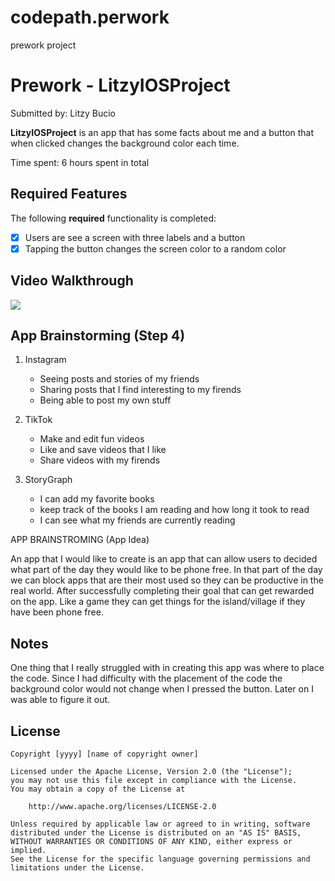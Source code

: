 # codepath.perwork
prework project
# Prework - LitzyIOSProject

Submitted by: Litzy Bucio

**LitzyIOSProject** is an app that has some facts about me and a button that when clicked changes the background color each time.

Time spent: 6 hours spent in total

## Required Features

The following **required** functionality is completed:

- [x] Users are see a screen with three labels and a button
- [x] Tapping the button changes the screen color to a random color
 
## Video Walkthrough

<div>
    <a href="https://www.loom.com/share/32f0b9dc829a49d499acabea3627db6a">
    </a>
    <a href="https://www.loom.com/share/32f0b9dc829a49d499acabea3627db6a">
      <img style="max-width:300px;" src="https://cdn.loom.com/sessions/thumbnails/32f0b9dc829a49d499acabea3627db6a-b2984031b8e69808-full-play.gif">
    </a>
  </div>

## App Brainstorming (Step 4)

1. Instagram
   * Seeing posts and stories of my friends
   * Sharing posts that I find interesting to my firends
   * Being able to post my own stuff

3. TikTok
   * Make and edit fun videos
   * Like and save videos that I like
   * Share videos with my firends 
   

4. StoryGraph
   * I can add my favorite books
   * keep track of the books I am reading and how long it took to read
   * I can see what my friends are currently reading


APP BRAINSTROMING (App Idea)

An app that I would like to create is an app that can allow users to decided what part of the day they would like to be phone free. In that part of the day we can block apps that are their most used so they can be productive in the real world. After successfully completing their goal that can get rewarded on the app. Like a game they can get things for the island/village if they have been phone free. 

## Notes

One thing that I really struggled with in creating this app was where to place the code. Since I had difficulty with the placement of the code the background color would not change when I pressed the button. Later on I was able to figure it out.
## License

    Copyright [yyyy] [name of copyright owner]

    Licensed under the Apache License, Version 2.0 (the "License");
    you may not use this file except in compliance with the License.
    You may obtain a copy of the License at

        http://www.apache.org/licenses/LICENSE-2.0

    Unless required by applicable law or agreed to in writing, software
    distributed under the License is distributed on an "AS IS" BASIS,
    WITHOUT WARRANTIES OR CONDITIONS OF ANY KIND, either express or implied.
    See the License for the specific language governing permissions and
    limitations under the License.
